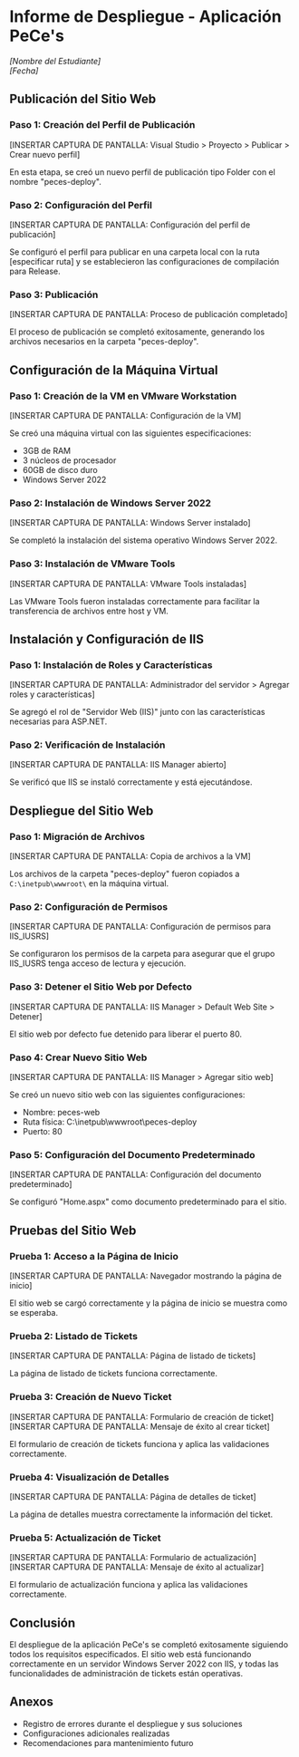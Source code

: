 # Informe de Despliegue - Aplicación PeCe's

*[Nombre del Estudiante]*  
*[Fecha]*

## Publicación del Sitio Web

### Paso 1: Creación del Perfil de Publicación

[INSERTAR CAPTURA DE PANTALLA: Visual Studio > Proyecto > Publicar > Crear nuevo perfil]

En esta etapa, se creó un nuevo perfil de publicación tipo Folder con el nombre "peces-deploy".

### Paso 2: Configuración del Perfil

[INSERTAR CAPTURA DE PANTALLA: Configuración del perfil de publicación]

Se configuró el perfil para publicar en una carpeta local con la ruta [especificar ruta] y se establecieron las configuraciones de compilación para Release.

### Paso 3: Publicación

[INSERTAR CAPTURA DE PANTALLA: Proceso de publicación completado]

El proceso de publicación se completó exitosamente, generando los archivos necesarios en la carpeta "peces-deploy".

## Configuración de la Máquina Virtual

### Paso 1: Creación de la VM en VMware Workstation

[INSERTAR CAPTURA DE PANTALLA: Configuración de la VM]

Se creó una máquina virtual con las siguientes especificaciones:
- 3GB de RAM
- 3 núcleos de procesador
- 60GB de disco duro
- Windows Server 2022

### Paso 2: Instalación de Windows Server 2022

[INSERTAR CAPTURA DE PANTALLA: Windows Server instalado]

Se completó la instalación del sistema operativo Windows Server 2022.

### Paso 3: Instalación de VMware Tools

[INSERTAR CAPTURA DE PANTALLA: VMware Tools instaladas]

Las VMware Tools fueron instaladas correctamente para facilitar la transferencia de archivos entre host y VM.

## Instalación y Configuración de IIS

### Paso 1: Instalación de Roles y Características

[INSERTAR CAPTURA DE PANTALLA: Administrador del servidor > Agregar roles y características]

Se agregó el rol de "Servidor Web (IIS)" junto con las características necesarias para ASP.NET.

### Paso 2: Verificación de Instalación

[INSERTAR CAPTURA DE PANTALLA: IIS Manager abierto]

Se verificó que IIS se instaló correctamente y está ejecutándose.

## Despliegue del Sitio Web

### Paso 1: Migración de Archivos

[INSERTAR CAPTURA DE PANTALLA: Copia de archivos a la VM]

Los archivos de la carpeta "peces-deploy" fueron copiados a `C:\inetpub\wwwroot\` en la máquina virtual.

### Paso 2: Configuración de Permisos

[INSERTAR CAPTURA DE PANTALLA: Configuración de permisos para IIS_IUSRS]

Se configuraron los permisos de la carpeta para asegurar que el grupo IIS_IUSRS tenga acceso de lectura y ejecución.

### Paso 3: Detener el Sitio Web por Defecto

[INSERTAR CAPTURA DE PANTALLA: IIS Manager > Default Web Site > Detener]

El sitio web por defecto fue detenido para liberar el puerto 80.

### Paso 4: Crear Nuevo Sitio Web

[INSERTAR CAPTURA DE PANTALLA: IIS Manager > Agregar sitio web]

Se creó un nuevo sitio web con las siguientes configuraciones:
- Nombre: peces-web
- Ruta física: C:\inetpub\wwwroot\peces-deploy
- Puerto: 80

### Paso 5: Configuración del Documento Predeterminado

[INSERTAR CAPTURA DE PANTALLA: Configuración del documento predeterminado]

Se configuró "Home.aspx" como documento predeterminado para el sitio.

## Pruebas del Sitio Web

### Prueba 1: Acceso a la Página de Inicio

[INSERTAR CAPTURA DE PANTALLA: Navegador mostrando la página de inicio]

El sitio web se cargó correctamente y la página de inicio se muestra como se esperaba.

### Prueba 2: Listado de Tickets

[INSERTAR CAPTURA DE PANTALLA: Página de listado de tickets]

La página de listado de tickets funciona correctamente.

### Prueba 3: Creación de Nuevo Ticket

[INSERTAR CAPTURA DE PANTALLA: Formulario de creación de ticket]
[INSERTAR CAPTURA DE PANTALLA: Mensaje de éxito al crear ticket]

El formulario de creación de tickets funciona y aplica las validaciones correctamente.

### Prueba 4: Visualización de Detalles

[INSERTAR CAPTURA DE PANTALLA: Página de detalles de ticket]

La página de detalles muestra correctamente la información del ticket.

### Prueba 5: Actualización de Ticket

[INSERTAR CAPTURA DE PANTALLA: Formulario de actualización]
[INSERTAR CAPTURA DE PANTALLA: Mensaje de éxito al actualizar]

El formulario de actualización funciona y aplica las validaciones correctamente.

## Conclusión

El despliegue de la aplicación PeCe's se completó exitosamente siguiendo todos los requisitos especificados. El sitio web está funcionando correctamente en un servidor Windows Server 2022 con IIS, y todas las funcionalidades de administración de tickets están operativas.

## Anexos

- Registro de errores durante el despliegue y sus soluciones
- Configuraciones adicionales realizadas
- Recomendaciones para mantenimiento futuro